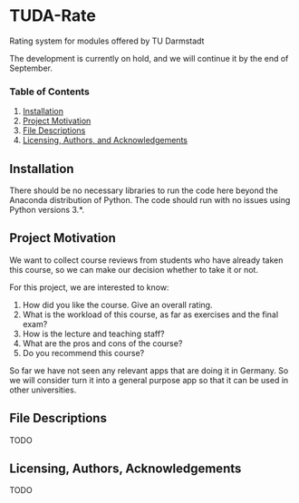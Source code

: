 # TUDA-Rate
Rating system for modules offered by TU Darmstadt

The development is currently on hold, and we will continue it by the end of September. 

### Table of Contents

1. [Installation](#installation)
2. [Project Motivation](#motivation)
3. [File Descriptions](#files)
4. [Licensing, Authors, and Acknowledgements](#licensing)

## Installation <a name="installation"></a>

There should be no necessary libraries to run the code here beyond the Anaconda distribution of Python.  The code should run with no issues using Python versions 3.*.

## Project Motivation<a name="motivation"></a>

We want to collect course reviews from students who have already taken this course, so we can make our decision whether to take it or not.

For this project, we are interested to know: 

1. How did you like the course. Give an overall rating.
2. What is the workload of this course, as far as exercises and the final exam?
3. How is the lecture and teaching staff?
4. What are the pros and cons of the course?
5. Do you recommend this course?

So far we have not seen any relevant apps that are doing it in Germany. So we will consider turn it into a general purpose app so that it can be used in other universities.


## File Descriptions <a name="files"></a>

TODO

## Licensing, Authors, Acknowledgements<a name="licensing"></a>

TODO
